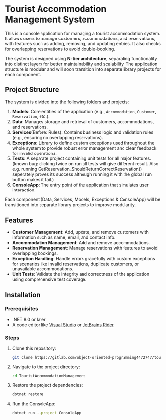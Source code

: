# Tourist Accommodation Management System

This is a console application for managing a tourist accommodation system. It allows users to manage customers, accommodations, and reservations, with features such as adding, removing, and updating entries. It also checks for overlapping reservations to avoid double-booking.

The system is designed using **N-tier architecture**, separating functionality into distinct layers for better maintainability and scalability. The application structure is modular and will soon transition into separate library projects for each component.

## Project Structure

The system is divided into the following folders and projects:

1. **Models**: Core entities of the application (e.g., `Accommodation`, `Customer`, `Reservation`, etc.).
2. **Data**: Manages storage and retrieval of customers, accommodations, and reservations.
3. **Services**(Before: Rules): Contains business logic and validation rules (e.g., ensuring no overlapping reservations).
4. **Exceptions**: Library to define custom exceptions used throughout the whole system to provide robust error management and clear feedback for invalid operations.
5. **Tests**: A separate project containing unit tests for all major features. (known bug: clicking twice on run all tests will give different result. Also e.g. running GetReservation_ShouldReturnCorrectReservation() seperately proves its success although running it with the global run button makes it fail.)
6. **ConsoleApp**: The entry point of the application that simulates user interaction.

Each component (Data, Services, Models, Exceptions & ConsoleApp) will be transitioned into separate library projects to improve modularity.

## Features

- **Customer Management**: Add, update, and remove customers with information such as name, email, and contact info.
- **Accommodation Management**: Add and remove accommodations.
- **Reservation Management**: Manage reservations with features to avoid overlapping bookings.
- **Exception Handling**: Handle errors gracefully with custom exceptions for scenarios like invalid reservations, duplicate customers, or unavailable accommodations.
- **Unit Tests**: Validate the integrity and correctness of the application using comprehensive test coverage.

## Installation

### Prerequisites

- .NET 8.0 or later
- A code editor like [Visual Studio](https://visualstudio.microsoft.com/) or [JetBrains Rider](https://www.jetbrains.com/rider/)

### Steps

1. Clone this repository:

   ```bash
   git clone https://gitlab.com/object-oriented-programming4472747/tourist-accommodation-management.git
   ```

2. Navigate to the project directory:

   ```bash
   cd TouristAccommodationManagement
   ```

3. Restore the project dependencies:

   ```bash
   dotnet restore
   ```

4. Run the ConsoleApp:

   ```bash
   dotnet run --project ConsoleApp
   ```
